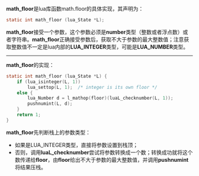**math_floor**是lua库函数math.floor的具体实现，其声明为：

```c
static int math_floor (lua_State *L);
```

**math_floor**接受一个参数，这个参数必须是**number**类型（整数或者浮点数）或者字符串。**math_floor**正确接受参数后，获取不大于参数的最大整数值；注意获取整数值不一定是lua内部的**LUA_INTEGER**类型，可能是**LUA_NUMBER**类型。

---

**math_floor**的实现：

```c
static int math_floor (lua_State *L) {
    if (lua_isinteger(L, 1))
        lua_settop(L, 1);  /* integer is its own floor */
    else {
        lua_Number d = l_mathop(floor)(luaL_checknumber(L, 1));
        pushnumint(L, d);
    }
    return 1;
}
```

**math_floor**先判断栈上的参数类型：

+ 如果是LUA_INTEGER类型，直接将参数设置到栈顶；
+ 否则，调用**luaL_checknumber**尝试将参数转换成一个数；转换成功就将这个数传递给**floor**，由**floor**给出不大于参数的最大整数值，并调用**pushnumint**将结果压栈。